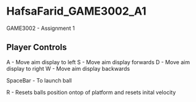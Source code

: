 # HafsaFarid_GAME3002_A1
 GAME3002 - Assignment 1


Player Controls
----------------------
A - Move aim display to left
S - Move aim display forwards
D - Move aim display to right
W - Move aim display backwards

SpaceBar - To launch ball

R - Resets balls position ontop of platform and resets inital velocity